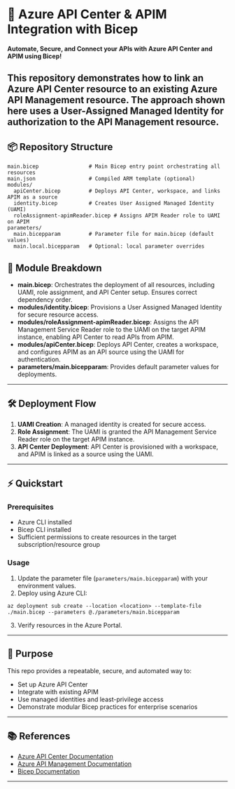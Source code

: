 # 🚀 Azure API Center & APIM Integration with Bicep
**Automate, Secure, and Connect your APIs with Azure API Center and APIM using Bicep!**

This repository demonstrates how to link an Azure API Center resource to an existing Azure API Management resource.  The approach shown here uses a User-Assigned Managed Identity for authorization to the API Management resource.
---

## 📦 Repository Structure


```text
main.bicep                # Main Bicep entry point orchestrating all resources
main.json                 # Compiled ARM template (optional)
modules/
  apiCenter.bicep         # Deploys API Center, workspace, and links APIM as a source
  identity.bicep          # Creates User Assigned Managed Identity (UAMI)
  roleAssignment-apimReader.bicep # Assigns APIM Reader role to UAMI on APIM
parameters/
  main.bicepparam         # Parameter file for main.bicep (default values)
  main.local.bicepparam   # Optional: local parameter overrides
```

## 🧩 Module Breakdown

- **main.bicep**: Orchestrates the deployment of all resources, including UAMI, role assignment, and API Center setup. Ensures correct dependency order.
- **modules/identity.bicep**: Provisions a User Assigned Managed Identity for secure resource access.
- **modules/roleAssignment-apimReader.bicep**: Assigns the API Management Service Reader role to the UAMI on the target APIM instance, enabling API Center to read APIs from APIM.
- **modules/apiCenter.bicep**: Deploys API Center, creates a workspace, and configures APIM as an API source using the UAMI for authentication.
- **parameters/main.bicepparam**: Provides default parameter values for deployments.

---

## 🛠️ Deployment Flow

1. **UAMI Creation**: A managed identity is created for secure access.
2. **Role Assignment**: The UAMI is granted the API Management Service Reader role on the target APIM instance.
3. **API Center Deployment**: API Center is provisioned with a workspace, and APIM is linked as a source using the UAMI.

---

## ⚡ Quickstart

### Prerequisites

- Azure CLI installed
- Bicep CLI installed
- Sufficient permissions to create resources in the target subscription/resource group

### Usage


1. Update the parameter file (`parameters/main.bicepparam`) with your environment values.
2. Deploy using Azure CLI:
  ```pwsh
  az deployment sub create --location <location> --template-file ./main.bicep --parameters @./parameters/main.bicepparam
  ```
3. Verify resources in the Azure Portal.

---

## 🎯 Purpose

This repo provides a repeatable, secure, and automated way to:
- Set up Azure API Center
- Integrate with existing APIM
- Use managed identities and least-privilege access
- Demonstrate modular Bicep practices for enterprise scenarios

---

## 📚 References

- [Azure API Center Documentation](https://learn.microsoft.com/en-us/azure/api-center/)
- [Azure API Management Documentation](https://learn.microsoft.com/en-us/azure/api-management/)
- [Bicep Documentation](https://learn.microsoft.com/en-us/azure/azure-resource-manager/bicep/)

---
